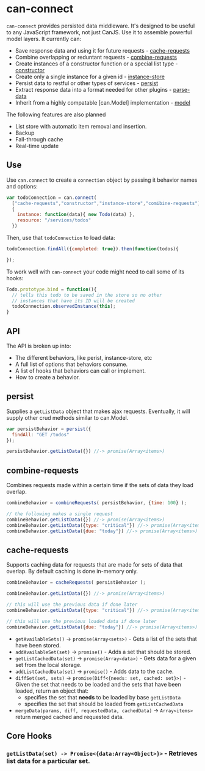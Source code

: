 # can-connect

`can-connect` provides persisted data middleware.  It's designed to be useful to any JavaScript framework, not just CanJS. Use it to assemble powerful model layers. It currently can:

 - Save response data and using it for future requests - [cache-requests](#cache-requests)
 - Combine overlapping or reduntant requests - [combine-requests](#combine-requests)
 - Create instances of a constructor function or a special list type - [constructor](#constructor)
 - Create only a single instance for a given id - [instance-store](#instance-store)
 - Persist data to restful or other types of services - [persist](#persist)
 - Extract response data into a format needed for other plugins - [parse-data](#parse-data)
 - Inherit from a highly compatable [can.Model] implementation - [model](#model)
 
The following features are also planned

 - List store with automatic item removal and insertion.
 - Backup
 - Fall-through cache
 - Real-time update

## Use

Use `can.connect` to create a `connection` object by passing it behavior names and options:

```js
var todoConnection = can.connect(
  ["cache-requests","constructor","instance-store","comibine-requests"],
  {
    instance: function(data){ new Todo(data) },
    resource: "/services/todos"
  })
```

Then, use that `todoConnection` to load data:

```js
todoConnection.findAll({completed: true}).then(function(todos){

});
```

To work well with `can-connect` your code might need to call some of its hooks:

```js
Todo.prototype.bind = function(){
  // tells this todo to be saved in the store so no other 
  // instances that have its ID will be created
  todoConnection.observedInstance(this);
}
```

## API

The API is broken up into:

- The different behaviors, like perist, instance-store, etc
- A full list of options that behaviors consume.
- A list of hooks that behaviors can call or implement.
- How to create a behavior.


## persist

Supplies a `getListData` object that makes ajax requests.  Eventually, 
it will supply other crud methods similar to can.Model.

```js
var persistBehavior = persist({
  findAll: "GET /todos"
});

persistBehavior.getListData({}) //-> promise(Array<items>)
```

## combine-requests

Combines requests made within a certain time if the
sets of data they load overlap.

```js
combineBehavior = combineRequests( persistBehavior, {time: 100} );

// the following makes a single request
combineBehavior.getListData({}) //-> promise(Array<items>)
combineBehavior.getListData({type: "critical"}) //-> promise(Array<items>)
combineBehavior.getListData({due: "today"}) //-> promise(Array<items>)
```


## cache-requests

Supports caching data for requests that are made for sets of data that
overlap.  By default caching is done in-memory only.


```js
combineBehavior = cacheRequests( persistBehavior );

combineBehavior.getListData({}) //-> promise(Array<items>)

// this will use the previous data if done later
combineBehavior.getListData({type: "critical"}) //-> promise(Array<items>)

// this will use the previous loaded data if done later
combineBehavior.getListData({due: "today"}) //-> promise(Array<items>)
```

 - `getAvailableSets()` -> `promise(Array<sets>)` - Gets a list of the sets that have been stored.
 - `addAvailableSet(set)` -> `promise()` - Adds a set that should be stored.
 - `getListCachedData(set)` -> `promise(Array<data>)` - Gets data for a given set from the local storage.
 - `addListCachedData(set)` -> `promise()` - Adds data to the cache.
 - `diffSet(set, sets)` -> `promise(Diff<{needs: set, cached: set}>)` - Given the set that needs to be loaded and the 
   sets that have been loaded, return an object that:
    - specifies the set that __needs__ to be loaded by base `getListData`
    - specifies the set that should be loaded from `getListCachedData`
 - `mergeData(params, diff, requestedData, cachedData)` -> `Array<items>` return merged cached and requested data.


## Core Hooks

### `getListData(set) -> Promise<{data:Array<Object>}>` - Retrieves list data for a particular set.

